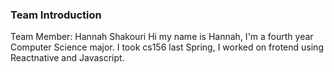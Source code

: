 ### Team Introduction

Team Member: Hannah Shakouri
Hi my name is Hannah, I'm a fourth year Computer Science major. I took cs156 last Spring, I worked on frotend using Reactnative and Javascript.
